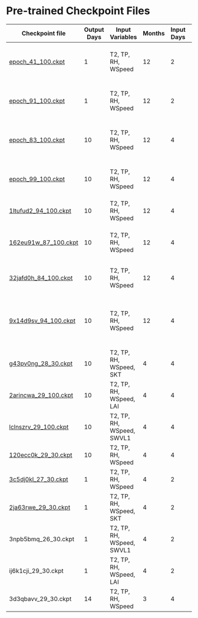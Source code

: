 # Pre-trained Checkpoint Files

| Checkpoint file                                                                     | Output Days | Input Variables           | Months | Input Days | Output Variable | Preprocessing                                                                     | Epochs |
|-------------------------------------------------------------------------------------|-------------|---------------------------|--------|------------|-----------------|-----------------------------------------------------------------------------------|--------|
| [epoch_41_100.ckpt](src/model/checkpoints/pre_trained/2_1/epoch_41_100.ckpt)        | 1           | T2, TP, RH, WSpeed        | 12     | 2          | FWI-Reanalysis  | - FWI between [0,1] rounded off<br>- Box-cox transformation                       | 100    |
| [epoch_91_100.ckpt](src/model/checkpoints/pre_trained/2_1/epoch_91_100.ckpt)        | 1           | T2, TP, RH, WSpeed        | 12     | 2          | FWI-Reanalysis  | - Undersampling for FWI < 10<br>- Box-cox transformation                          | 100    |
| [epoch_83_100.ckpt](src/model/checkpoints/pre_trained/4_10/epoch_83_100.ckpt)       | 10          | T2, TP, RH, WSpeed        | 12     | 4          | FWI-Reanalysis  | - Undersampling for FWI < 10<br>- Box-cox transformation                          | 100    |
| [epoch_99_100.ckpt](src/model/checkpoints/pre_trained/4_10/epoch_99_100.ckpt)       | 10          | T2, TP, RH, WSpeed        | 12     | 4          | FWI-Reanalysis  | - FWI between [0,1] rounded off<br>- Box-cox transformation                       | 100    |
| [1ltufud2_94_100.ckpt](src/model/checkpoints/pre_trained/4_10/1ltufud2_94_100.ckpt) | 10          | T2, TP, RH, WSpeed        | 12     | 4          | FWI-Reanalysis  | - Box-cox transformation                                                          | 100    |
| [162eu91w_87_100.ckpt](src/model/checkpoints/pre-trained/4_10/162eu91w_87_100.ckpt) | 10          | T2, TP, RH, WSpeed        | 12     | 4          | FWI-Reanalysis  | - Undersampling for FWI < 10<br>- Box-cox transformation                          | 100    |
| [32jafd0h_84_100.ckpt](src/model/checkpoints/pre-trained/4_10/32jafd0h_84_100.ckpt) | 10          | T2, TP, RH, WSpeed        | 12     | 4          | FWI-Reanalysis  | - Class-Balanced Loss<br>- Box-cox transformation                                 | 100    |
| [9x14d9sv_94_100.ckpt](src/model/checkpoints/pre-trained/4_10/9x14d9sv_94_100.ckpt) | 10          | T2, TP, RH, WSpeed        | 12     | 4          | FWI-Reanalysis  | - Class-Balanced Loss<br>- Undersampling for FWI < 10<br>- Box-cox transformation | 100    |
| [g43pv0ng_28_30.ckpt](src/model/checkpoints/pre-trained/4_10/g43pv0ng_28_30.ckpt)   | 10          | T2, TP, RH, WSpeed, SKT   | 4      | 4          | FWI-Reanalysis  | - Box-cox transformation                                                          | 30     |
| [2arincwa_29_100.ckpt](src/model/checkpoints/pre-trained/4_10/2arincwa_29_100.ckpt) | 10          | T2, TP, RH, WSpeed, LAI   | 4      | 4          | FWI-Reanalysis  | - Box-cox transformation                                                          | 30     |
| [lclnszrv_29_100.ckpt](src/model/checkpoints/pre-trained/4_10/lclnszrv_29_100.ckpt) | 10          | T2, TP, RH, WSpeed, SWVL1 | 4      | 4          | FWI-Reanalysis  | - Box-cox transformation                                                          | 30     |
| [120ecc0k_29_30.ckpt](src/model/checkpoints/pre-trained/4_10/120ecc0k_29_30.ckpt)   | 10          | T2, TP, RH, WSpeed        | 4      | 4          | FWI-Reanalysis  | - Box-cox transformation                                                          | 30     |
| [3c5dj0kl_27_30.ckpt](src/model/checkpoints/pre-trained/4_10/3c5dj0kl_27_30.ckpt)   | 1           | T2, TP, RH, WSpeed        | 4      | 2          | FWI-Reanalysis  | - Box-cox transformation                                                          | 30     |
| [2ja63rwe_29_30.ckpt](src/model/checkpoints/pre-trained/2_1/2ja63rwe_29_30.ckpt)    | 1           | T2, TP, RH, WSpeed, SKT   | 4      | 2          | FWI-Reanalysis  | - Box-cox transformation                                                          | 30     |
| 3npb5bmq_26_30.ckpt                                                                 | 1           | T2, TP, RH, WSpeed, SWVL1 | 4      | 2          | FWI-Reanalysis  | - Box-cox transformation                                                          | 30     |
| ij6k1cji_29_30.ckpt                                                                 | 1           | T2, TP, RH, WSpeed, LAI   | 4      | 2          | FWI-Reanalysis  | - Box-cox transformation                                                          | 30     |
| 3d3qbavv_29_30.ckpt                                                                 | 14          | T2, TP, RH, WSpeed        | 3      | 4          | FWI-Reanalysis  | - Box-cox transformation                                                          | 30     |
